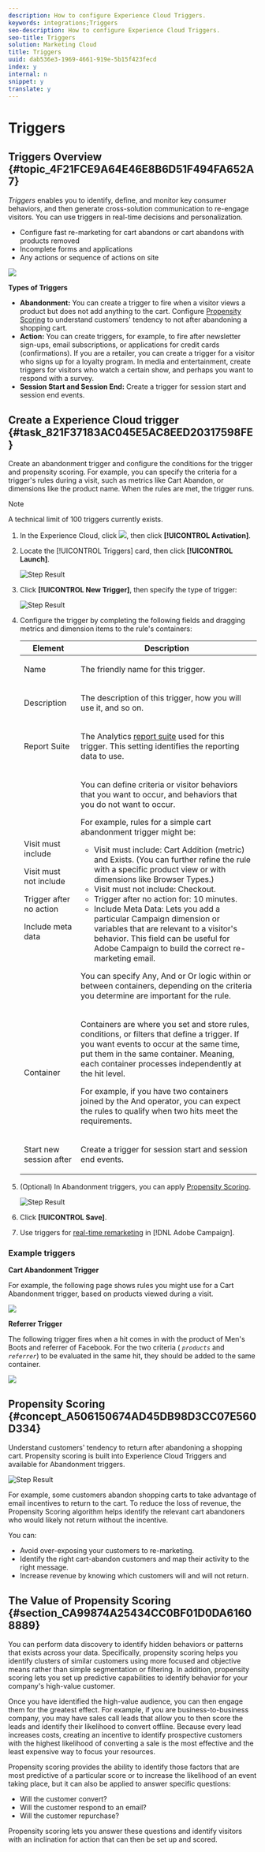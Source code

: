 ```yaml
---
description: How to configure Experience Cloud Triggers.
keywords: integrations;Triggers
seo-description: How to configure Experience Cloud Triggers.
seo-title: Triggers
solution: Marketing Cloud
title: Triggers
uuid: dab536e3-1969-4661-919e-5b15f423fecd
index: y
internal: n
snippet: y
translate: y
---
```


# Triggers

## Triggers Overview {#topic_4F21FCE9A64E46E8B6D51F494FA652A7}

*Triggers* enables you to identify, define, and monitor key consumer behaviors, and then generate cross-solution communication to re-engage visitors. You can use triggers in real-time decisions and personalization. 

* Configure fast re-marketing for cart abandons or cart abandons with products removed
* Incomplete forms and applications
* Any actions or sequence of actions on site

![](assets/trigger-abandonment-2.png) 

**Types of Triggers** 

* **Abandonment:** You can create a trigger to fire when a visitor views a product but does not add anything to the cart. Configure [Propensity Scoring](../activation/triggers.md#concept_A506150674AD45DB98D3CC07E560D334) to understand customers' tendency to not after abandoning a shopping cart.
* **Action:** You can create triggers, for example, to fire after newsletter sign-ups, email subscriptions, or applications for credit cards (confirmations). If you are a retailer, you can create a trigger for a visitor who signs up for a loyalty program. In media and entertainment, create triggers for visitors who watch a certain show, and perhaps you want to respond with a survey.
* **Session Start and Session End:** Create a trigger for session start and session end events.

## Create a Experience Cloud trigger {#task_821F37183AC045E5AC8EED20317598FE}

Create an abandonment trigger and configure the conditions for the trigger and propensity scoring. For example, you can specify the criteria for a trigger's rules during a visit, such as metrics like Cart Abandon, or dimensions like the product name. When the rules are met, the trigger runs.

<!-- t_create-trigger.xml -->

>[!NOTE]
>
>A technical limit of 100 triggers currently exists.

1. In the Experience Cloud, click  ![](assets/menu-icon.png), then click **[!UICONTROL Activation]**.
1. Locate the [!UICONTROL Triggers] card, then click **[!UICONTROL Launch]**.

   ![Step Result](assets/activation-triggers.png) 

1. Click **[!UICONTROL New Trigger]**, then specify the type of trigger:

   ![Step Result](assets/add-trigger.png) 

1. Configure the trigger by completing the following fields and dragging metrics and dimension items to the rule's containers:

   <table id="table_25DE808C07334AC4B9290A1B843C8258"> 
   <thead> 
   <tr> 
   <th colname="col1" class="entry"> Element </th> 
   <th colname="col2" class="entry"> Description </th> 
   </tr> 
   </thead>
   <tbody> 
   <tr> 
   <td colname="col1"> <p>Name </p> </td> 
   <td colname="col2"> <p>The friendly name for this trigger. </p> </td> 
   </tr> 
   <tr> 
   <td colname="col1"> <p>Description </p> </td> 
   <td colname="col2"> <p>The description of this trigger, how you will use it, and so on. </p> </td> 
   </tr> 
   <tr> 
   <td colname="col1"> <p>Report Suite </p> </td> 
   <td colname="col2"> <p>The Analytics <a href="https://marketing.adobe.com/resources/help/en_US/analytics/getting-started/report-suites.html" format="html" scope="external"> report suite</a> used for this trigger. This setting identifies the reporting data to use. </p> </td> 
   </tr> 
   <tr> 
   <td colname="col1"> <p>Visit must include </p> <p>Visit must not include </p> <p>Trigger after no action </p> <p>Include meta data </p> </td> 
   <td colname="col2"> <p>You can define criteria or visitor behaviors that you want to occur, and behaviors that you do not want to occur. </p> <p>For example, rules for a simple cart abandonment trigger might be: </p> 
    <ul id="ul_2D72A5724530435B9075A69007D14736"> 
     <li id="li_15C835A5F12742F4860E7C9F642C250E"> <span class="uicontrol"> Visit must include:</span> <span class="term"> Cart Addition</span> (metric) and <span class="term"> Exists</span>. (You can further refine the rule with a specific product view or with dimensions like Browser Types.) </li> 
     <li id="li_B71E5F6101A74E239D84020749CAF829"> <span class="uicontrol"> Visit must not include:</span> <span class="term"> Checkout</span>. </li> 
     <li id="li_32D94A8A00714D959ECC16B005C6ADC2"> <span class="uicontrol"> Trigger after no action for:</span> <span class="term"> 10 minutes</span>. </li> 
     <li id="li_B23DF9B529554ED19B40335294050558"> <span class="uicontrol"> Include Meta Data:</span> Lets you add a particular Campaign dimension or variables that are relevant to a visitor's behavior. This field can be useful for Adobe Campaign to build the correct re-marketing email. </li> 
    </ul> <p>You can specify <span class="term"> Any</span>, <span class="term"> And</span> or <span class="term"> Or</span> logic within or between containers, depending on the criteria you determine are important for the rule. </p> </td> 
   </tr> 
   <tr> 
   <td colname="col1"> Container </td> 
   <td colname="col2"> <p>Containers are where you set and store rules, conditions, or filters that define a trigger. If you want events to occur at the same time, put them in the same container. Meaning, each container processes independently at the hit level. </p> <p>For example, if you have two containers joined by the <span class="term"> And</span> operator, you can expect the rules to qualify when two hits meet the requirements. </p> </td> 
   </tr> 
   <tr> 
   <td colname="col1"> Start new session after </td> 
   <td colname="col2"> <p> Create a trigger for session start and session end events. </p> </td> 
   </tr> 
   </tbody> 
   </table>
 
1. (Optional) In Abandonment triggers, you can apply [Propensity Scoring](../activation/triggers.md#concept_A506150674AD45DB98D3CC07E560D334).

   ![Step Result](assets/propensity-scoring.png) 
   
1. Click **[!UICONTROL Save]**.
1. Use triggers for [real-time remarketing](http://docs.campaign.adobe.com/doc/standard/en/EMA_Transactional_messaging_Marketing_Cloud_Triggers.html) in [!DNL Adobe Campaign].

### Example triggers

**Cart Abandonment Trigger** 

For example, the following page shows rules you might use for a Cart Abandonment trigger, based on products viewed during a visit. 

![](assets/abandonment-trigger.png) 

**Referrer Trigger** 

The following trigger fires when a hit comes in with the product of Men's Boots and referrer of Facebook. For the two criteria ( *`products`* and *`referrer`*) to be evaluated in the same hit, they should be added to the same container. 

![](assets/fb-boots-promo.png) 

## Propensity Scoring {#concept_A506150674AD45DB98D3CC07E560D334}

<!-- propensity-scoring.xml -->

Understand customers' tendency to return after abandoning a shopping cart. Propensity scoring is built into Experience Cloud Triggers and available for Abandonment triggers. 

![Step Result](assets/propensity-scoring.png) 

For example, some customers abandon shopping carts to take advantage of email incentives to return to the cart. To reduce the loss of revenue, the Propensity Scoring algorithm helps identify the relevant cart abandoners who would likely not return without the incentive. 

You can: 

* Avoid over-exposing your customers to re-marketing.
* Identify the right cart-abandon customers and map their activity to the right message.
* Increase revenue by knowing which customers will and will not return.

## The Value of Propensity Scoring {#section_CA99874A25434CC0BF01D0DA61608889}

You can perform data discovery to identify hidden behaviors or patterns that exists across your data. Specifically, propensity scoring helps you identify clusters of similar customers using more focused and objective means rather than simple segmentation or filtering. In addition, propensity scoring lets you set up predictive capabilities to identify behavior for your company's high-value customer. 

Once you have identified the high-value audience, you can then engage them for the greatest effect. For example, if you are business-to-business company, you may have sales call leads that allow you to then score the leads and identify their likelihood to convert offline. Because every lead increases costs, creating an incentive to identify prospective customers with the highest likelihood of converting a sale is the most effective and the least expensive way to focus your resources. 

Propensity scoring provides the ability to identify those factors that are most predictive of a particular score or to increase the likelihood of an event taking place, but it can also be applied to answer specific questions: 

* Will the customer convert?
* Will the customer respond to an email?
* Will the customer repurchase?

Propensity scoring lets you answer these questions and identify visitors with an inclination for action that can then be set up and scored. 
